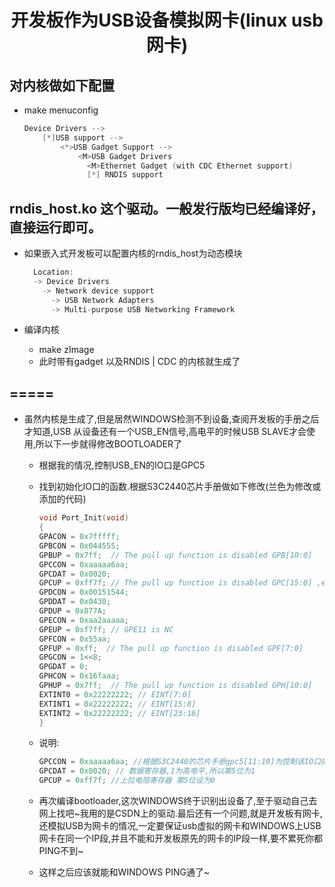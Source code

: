 # <center>开发板作为USB设备模拟网卡(linux usb 网卡)</center>

## 对内核做如下配置

* make menuconfig
    ```c
    Device Drivers -->
        [*]USB support -->
            <*>USB Gadget Support -->
                <M>USB Gadget Drivers
                  <M>Ethernet Gadget (with CDC Ethernet support)
                  [*] RNDIS support
    ```

## rndis_host.ko 这个驱动。一般发行版均已经编译好，直接运行即可。

* 如果嵌入式开发板可以配置内核的rndis_host为动态模块
  ```C
    Location:
    -> Device Drivers
      -> Network device support
        -> USB Network Adapters
        -> Multi-purpose USB Networking Framework
  ```

* 编译内核
  * make zImage
  * 此时带有gadget 以及RNDIS | CDC 的内核就生成了

## =====

* 虽然内核是生成了,但是居然WINDOWS检测不到设备,查阅开发板的手册之后才知道,USB 从设备还有一个USB_EN信号,高电平的时候USB SLAVE才会使用,所以下一步就得修改BOOTLOADER了
  * 根据我的情况,控制USB_EN的IO口是GPC5
  * 找到初始化IO口的函数.根据S3C2440芯片手册做如下修改(兰色为修改或添加的代码)
    ```C
    void Port_Init(void)
    {
    GPACON = 0x7fffff;
    GPBCON = 0x044555;
    GPBUP = 0x7ff;  // The pull up function is disabled GPB[10:0]
    GPCCON = 0xaaaaa6aa;
    GPCDAT = 0x0020;
    GPCUP = 0xff7f; // The pull up function is disabled GPC[15:0] ,enable gpc5 for usb_device
    GPDCON = 0x00151544;
    GPDDAT = 0x0430;
    GPDUP = 0x877A;
    GPECON = 0xaa2aaaaa;
    GPEUP = 0xf7ff; // GPE11 is NC
    GPFCON = 0x55aa;
    GPFUP = 0xff;  // The pull up function is disabled GPF[7:0]
    GPGCON = 1<<8;
    GPGDAT = 0;
    GPHCON = 0x16faaa;
    GPHUP = 0x7ff;  // The pull up function is disabled GPH[10:0]
    EXTINT0 = 0x22222222; // EINT[7:0]
    EXTINT1 = 0x22222222; // EINT[15:8]
    EXTINT2 = 0x22222222; // EINT[23:16]
    }
    ```
  * 说明:
    ```C
    GPCCON = 0xaaaaa6aa; //根据S3C2440的芯片手册gpc5[11:10]为控制该IO口的寄存器,所以第11,10位为分别为1,0
    GPCDAT = 0x0020; // 数据寄存器,1为高电平,所以第5位为1
    GPCUP = 0xff7f; //上拉电阻寄存器 第5位设为0
    ```

  * 再次编译bootloader,这次WINDOWS终于识别出设备了,至于驱动自己去网上找吧~我用的是CSDN上的驱动.最后还有一个问题,就是开发板有网卡,还模拟USB为网卡的情况,一定要保证usb虚拟的网卡和WINDOWS上USB网卡在同一个IP段,并且不能和开发板原先的网卡的IP段一样,要不累死你都PING不到~
  * 这样之后应该就能和WINDOWS PING通了~
